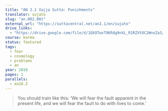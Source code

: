 ```yaml
---
title: "AN 2.1 Vajja Sutta: Punishments"
translator: sujato
slug: "an.002.001"
external_url: "https://suttacentral.net/an2.1/en/sujato"
drive_links:
  - "https://drive.google.com/file/d/1QXOTwxT8KRdg9nXL_R1RZVtOC2WnoZa3/view?usp=drivesdk"
course: karma
status: featured
tags:
  - fear
  - cosmology
  - problems
  - an
year: 2018
pages: 1
parallels:
  - ea18.2
---
```


> You should train like this: ‘We will fear the fault apparent in the present life, and we will fear the fault to do with lives to come.’
